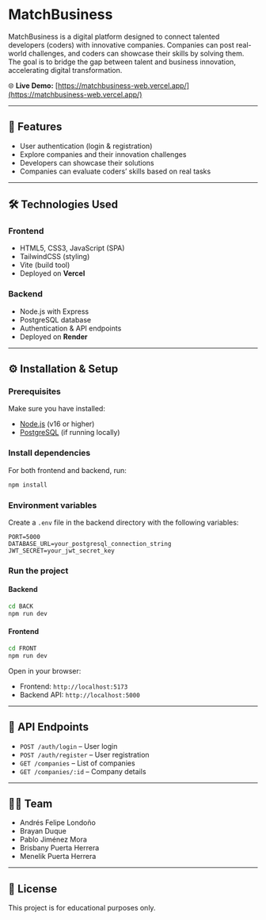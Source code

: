 
# MatchBusiness

MatchBusiness is a digital platform designed to connect talented developers (coders) with innovative companies. Companies can post real-world challenges, and coders can showcase their skills by solving them. The goal is to bridge the gap between talent and business innovation, accelerating digital transformation.

🌐 **Live Demo:** [https://matchbusiness-web.vercel.app/](https://matchbusiness-web.vercel.app/)

---

## 🚀 Features
- User authentication (login & registration)
- Explore companies and their innovation challenges
- Developers can showcase their solutions
- Companies can evaluate coders’ skills based on real tasks

---

## 🛠️ Technologies Used

### Frontend
- HTML5, CSS3, JavaScript (SPA)
- TailwindCSS (styling)
- Vite (build tool)
- Deployed on **Vercel**

### Backend
- Node.js with Express
- PostgreSQL database
- Authentication & API endpoints
- Deployed on **Render**

---

## ⚙️ Installation & Setup

### Prerequisites
Make sure you have installed:
- [Node.js](https://nodejs.org/) (v16 or higher)
- [PostgreSQL](https://www.postgresql.org/) (if running locally)

### Install dependencies
For both frontend and backend, run:
```bash
npm install
```

### Environment variables
Create a `.env` file in the backend directory with the following variables:
```env
PORT=5000
DATABASE_URL=your_postgresql_connection_string
JWT_SECRET=your_jwt_secret_key
```

### Run the project

#### Backend
```bash
cd BACK
npm run dev
```

#### Frontend
```bash
cd FRONT
npm run dev
```

Open in your browser:
- Frontend: `http://localhost:5173`
- Backend API: `http://localhost:5000`

---

## 📡 API Endpoints
- `POST /auth/login` – User login
- `POST /auth/register` – User registration
- `GET /companies` – List of companies
- `GET /companies/:id` – Company details

---

## 👨‍💻 Team
- Andrés Felipe Londoño
- Brayan Duque
- Pablo Jiménez Mora
- Brisbany Puerta Herrera
- Menelik Puerta Herrera

---

## 📄 License
This project is for educational purposes only.
